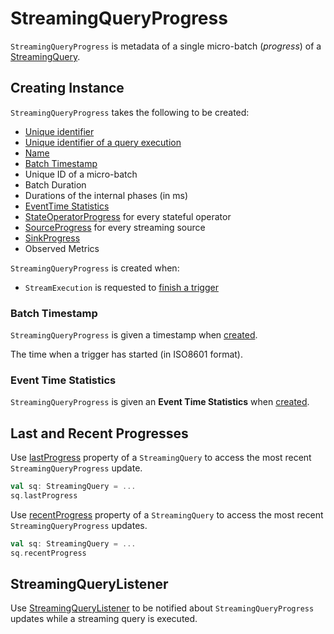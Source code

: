 # StreamingQueryProgress

`StreamingQueryProgress` is metadata of a single micro-batch (_progress_) of a [StreamingQuery](../StreamingQuery.md).

## Creating Instance

`StreamingQueryProgress` takes the following to be created:

* <span id="id"> [Unique identifier](../StreamingQuery.md#id)
* <span id="runId"> [Unique identifier of a query execution](../StreamingQuery.md#runId)
* <span id="name"> [Name](../StreamingQuery.md#name)
* [Batch Timestamp](#timestamp)
* <span id="batchId"> Unique ID of a micro-batch
* <span id="batchDuration"> Batch Duration
* <span id="durationMs"> Durations of the internal phases (in ms)
* [EventTime Statistics](#eventTime)
* <span id="stateOperators"> [StateOperatorProgress](StateOperatorProgress.md) for every stateful operator
* <span id="sources"> [SourceProgress](SourceProgress.md) for every streaming source
* <span id="sink"> [SinkProgress](SinkProgress.md)
* <span id="observedMetrics"> Observed Metrics

`StreamingQueryProgress` is created when:

* `StreamExecution` is requested to [finish a trigger](ProgressReporter.md#finishTrigger)

### <span id="timestamp"> Batch Timestamp

`StreamingQueryProgress` is given a timestamp when [created](#creating-instance).

The time when a trigger has started (in ISO8601 format).

### <span id="eventTime"> Event Time Statistics

`StreamingQueryProgress` is given an **Event Time Statistics** when [created](#creating-instance).

## Last and Recent Progresses

Use [lastProgress](../StreamingQuery.md#lastProgress) property of a `StreamingQuery` to access the most recent `StreamingQueryProgress` update.

```scala
val sq: StreamingQuery = ...
sq.lastProgress
```

Use [recentProgress](../StreamingQuery.md#recentProgress) property of a `StreamingQuery` to access the most recent `StreamingQueryProgress` updates.

```scala
val sq: StreamingQuery = ...
sq.recentProgress
```

## StreamingQueryListener

Use [StreamingQueryListener](StreamingQueryListener.md#QueryProgressEvent) to be notified about `StreamingQueryProgress` updates while a streaming query is executed.

